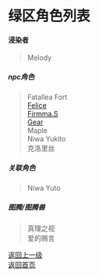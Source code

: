 # 绿区角色列表  
#### 浸染者 
> Melody 
 
##### npc角色 
> Fatallea Fort  
> [Felice](https://drrlw.github.io/Character/Green/Felice)   
> [Firmma.S](https://drrlw.github.io/Character/Green/Firmma·S)  
> [Gear](https://drrlw.github.io/Character/Green/Gear)  
> Maple  
> Niwa Yukito  
> 克洛里丝  
  
  
  
##### 关联角色 
> Niwa Yuto

##### 图腾/图腾兽
> 真理之视  
> 爱的赐言
  
[返回上一级](https://drrlw.github.io/%E8%A7%92%E8%89%B2)  
[返回首页](https://drrlw.github.io/index)  

